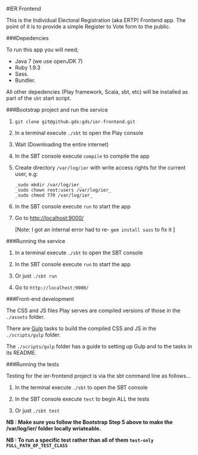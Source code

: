 #IER Frontend

This is the Individual Electoral Registration (aka ERTP) Frontend app. The point of it is to provide a simple Register to Vote form to the public. 

###Depedencies

To run this app you will need;

 - Java 7 (we use openJDK 7)
 - Ruby 1.9.3
 - Sass.
 - Bundler.

All other depedencies (Play framework, Scala, sbt, etc) will be installed as part of the `sbt` start script.

###Bootstrap project and run the service

 1. `git clone git@github.gds:gds/ier-frontend.git`

 2. In a terminal execute `./sbt` to open the Play console
 
 3. Wait (Downloading the entire internet)
 
 4. In the SBT console execute `compile` to compile the app
 
 5. Create directory `/var/log/ier` with write access rights for the current user, e.g:   

    ```
    _sudo mkdir /var/log/ier_  
    _sudo chown root:users /var/log/ier_  
    _sudo chmod 770 /var/log/ier_  
    ```

 6. In the SBT console execute `run` to start the app
 
 7. Go to [http://localhost:9000/](http://localhost:9000/)  

    \[Note: I got an internal error had to re- `gem install sass` to fix it \]
 
###Running the service

 1. In a terminal execute `./sbt` to open the SBT console

 2. In the SBT console execute `run` to start the app
 
 3. Or just `./sbt run`
 
 4. Go to `http://localhost:9000/`

###Front-end development

The CSS and JS files Play serves are compiled versions of those in the `./assets` folder.

There are [Gulp](http://gulpjs.com/) tasks to build the compiled CSS and JS in the `./scripts/gulp` folder.

The `./scripts/gulp` folder has a guide to setting up Gulp and to the tasks in its README.

###Running the tests

Testing for the ier-frontend project is via the sbt command line as follows...

 1. In the terminal execute `./sbt` to open the SBT console

 2. In the SBT console execute `test` to begin ALL the tests

 3. Or just `./sbt test`

 **NB : Make sure you follow the Bootstrap Step 5 above to make the /var/log/ier/ folder locally wriateable.**

 **NB : To run a specific test rather than all of them  `test-only FULL_PATH_OF_TEST_CLASS`**
